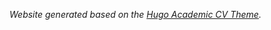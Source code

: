 *Website generated based on the [Hugo Academic CV Theme](https://github.com/HugoBlox/theme-academic-cv).*
